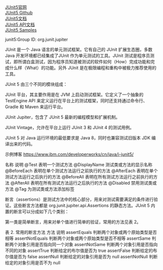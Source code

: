 [JUnit5官网](https://junit.org/junit5/)  
[JUnit5 Github](https://github.com/junit-team/junit5/)  
[JUnit5文档](https://junit.org/junit5/docs/current/user-guide/)  
[JUnit5 API文档](https://junit.org/junit5/docs/current/api/)  
[JUnit5 Samples](https://github.com/junit-team/junit5-samples)  


junit5:Group ID: org.junit.jupiter




JUnit 是一个 Java 语言的单元测试框架。它有自己的 JUnit 扩展生态圈，多数 Java 开发环境都已经集成了JUnit 作为单元测试的工具。JUnit 测试是程序员测试，即所谓白盒测试，因为程序员知道被测试的软件如何（How）完成功能和完成什么样（What）的功能。另外 JUnit 是在极限编程和重构中被极力推荐使用的工具。

JUnit 5 由三个不同的模块组成：

JUnit 平台，其主要作用是在 JVM 上启动测试框架。它定义了一个抽象的 TestEngine API 来定义运行在平台上的测试框架，同时还支持通过命令行、Gradle 和 Maven 来运行平台。

JUnit Jupiter，包含了 JUnit 5 最新的编程模型和扩展机制。

JUnit Vintage，允许在平台上运行 JUnit 3 和 JUnit 4 的测试用例。

JUnit 5 对 Java 运行环境的最低要求是 Java 8，同时也兼容测试旧版本 JDK 编译出来的代码。



示例博客
https://www.ibm.com/developerworks/cn/java/j-junit5/


名称	说明
@Test	表明一个测试方法
@DisplayName	测试类或方法的显示名称
@BeforeEach	表明在单个测试方法运行之前执行的方法
@AfterEach	表明在单个测试方法运行之后执行的方法
@BeforeAll	表明在所有测试方法运行之前执行的方法
@AfterAll	表明在所有测试方法运行之后执行的方法
@Disabled	禁用测试类或方法
@Tag	为测试类或方法添加标签


断言（assertions）是测试方法中的核心部分，用来对测试需要满足的条件进行验证。这些断言方法都是 org.junit.jupiter.api.Assertions 的静态方法。JUnit 5 内置的断言可以分成如下几个类别：

第一类是简单断言，用来对单个值进行简单的验证，常用的方法见表 2。

表 2. 常用的断言方法
方法	说明
assertEquals	判断两个对象或两个原始类型是否相等
assertNotEquals	判断两个对象或两个原始类型是否不相等
assertSame	判断两个对象引用是否指向同一个对象
assertNotSame	判断两个对象引用是否指向不同的对象
assertTrue	判断给定的布尔值是否为 true
assertFalse	判断给定的布尔值是否为 false
assertNull	判断给定的对象引用是否为 null
assertNotNull	判断给定的对象引用是否不为 null














